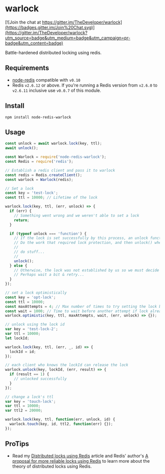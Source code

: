 warlock
=======

[![Join the chat at https://gitter.im/TheDeveloper/warlock](https://badges.gitter.im/Join%20Chat.svg)](https://gitter.im/TheDeveloper/warlock?utm_source=badge&utm_medium=badge&utm_campaign=pr-badge&utm_content=badge)

Battle-hardened distributed locking using redis.

## Requirements

* [node-redis](https://github.com/mranney/node_redis) compatible with `v0.10`
* Redis `v2.6.12` or above. If you're running a Redis version from `v2.6.0` to `v2.6.11` inclusive use `v0.0.7` of this module.

## Install

    npm install node-redis-warlock

## Usage

```js
const unlock = await warlock.lock(key, ttl);
await unlock();
```

```javascript
const Warlock = require('node-redis-warlock');
const Redis = require('redis');

// Establish a redis client and pass it to warlock
const redis = Redis.createClient();
const warlock = Warlock(redis);

// Set a lock
const key = 'test-lock';
const ttl = 10000; // Lifetime of the lock

warlock.lock(key, ttl, (err, unlock) => {
  if (err) {
    // Something went wrong and we weren't able to set a lock
    return;
  }

  if (typeof unlock === 'function') {
    // If the lock is set successfully by this process, an unlock function is passed to our callback.
    // Do the work that required lock protection, and then unlock() when finished...
    //
    // do stuff...
    //
    unlock();
  } else {
    // Otherwise, the lock was not established by us so we must decide what to do
    // Perhaps wait a bit & retry...
  }
});

// set a lock optimistically
const key = 'opt-lock';
const ttl = 10000;
const maxAttempts = 4; // Max number of times to try setting the lock before erroring
const wait = 1000; // Time to wait before another attempt if lock already in place
warlock.optimistic(key, ttl, maxAttempts, wait, (err, unlock) => {});

// unlock using the lock id
var key = 'test-lock-2';
var ttl = 10000;
let lockId;

warlock.lock(key, ttl, (err, _, id) => {
  lockId = id;
});

// each client who knows the lockId can release the lock
warlock.unlock(key, lockId, (err, result) => {
  if (result == 1) {
    // unlocked successfully
  }
});

// change a lock's ttl
var key = 'touch-lock';
var ttl = 10000;
var ttl2 = 20000;

warlock.lock(key, ttl, function(err, unlock, id) {
  warlock.touch(key, id, ttl2, function(err) {});
});
```

## ProTips

* Read my [Distributed locks using Redis](https://engineering.gosquared.com/distributed-locks-using-redis) article and Redis' author's [A proposal for more reliable locks using Redis](http://antirez.com/news/77) to learn more about the theory of distributed locks using Redis.
